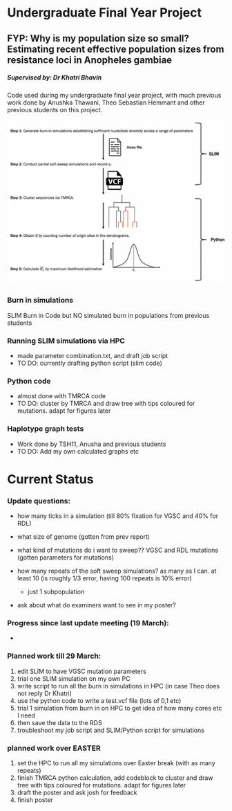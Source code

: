 # Undergraduate Final Year Project
## FYP: Why is my population size so small? Estimating recent effective population sizes from resistance loci in Anopheles gambiae

##### Supervised by: Dr Khatri Bhavin

Code used during my undergraduate final year project, with much previous work done by Anushka Thawani, Theo Sebastian Hemmant and other previous students on this project.

![alt text](image.png)

### Burn in simulations
SLIM Burn in Code but NO simulated burn in populations from previous students

### Running SLIM simulations via HPC 
- made parameter combination.txt, and draft job script
- TO DO: currently drafting python script (slim code)


### Python code
- almost done with TMRCA code
- TO DO: cluster by TMRCA and draw tree with tips coloured for mutations. adapt for figures later


### Haplotype graph tests
- Work done by TSH11, Anusha and previous students
- TO DO: Add my own calculated graphs etc





# Current Status
### Update questions:
- how many ticks in a simulation (till 80% fixation for VGSC and 40% for RDL)
- what size of genome  (gotten from prev report)
- what kind of mutations do i want to sweep?? VGSC and RDL mutations (gotten parameters for mutations)

- how many repeats of the soft sweep simulations? as many as I can. at least 10 (is roughly 1/3 error, having 100 repeats is 10% error)
    - just 1 subpopulation

- ask about what do examiners want to see in my poster?

### Progress since last update meeting (19 March):
- 

### Planned work till 29 March:
1. edit SLIM to have VGSC mutation parameters
2. trial one SLIM  simulation on my own PC
3. write script to run all the burn in simulations in HPC (in case Theo does not reply Dr Khatri)
4. use the python code to write a test.vcf file (lots of 0,1 etc)
5. trial 1 simulation from burn in on HPC to get idea of how many cores etc I need 
6. then save the data to the RDS
7. troubleshoot my job script and SLIM/Python script for simulations

### planned work over EASTER
1. set the HPC to run all my simulations over Easter break (with as many repeats)
2. finish TMRCA python calculation, add codeblock to cluster and draw tree with tips coloured for mutations. adapt for figures later
3. draft the poster and ask josh for feedback
4. finish poster
